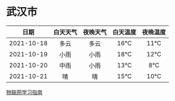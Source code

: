 # 武汉市
|日期|白天天气|夜晚天气|白天温度|夜晚温度|
|:--:|:--:|:--:|:--:|:--:|
|2021-10-18|多云|多云|16℃|11℃|
|2021-10-19|小雨|小雨|18℃|12℃|
|2021-10-20|中雨|小雨|13℃|8℃|
|2021-10-21|晴|晴|15℃|10℃|
 
[物联网学习指南](http://doc.lziqi.top/IoT)
